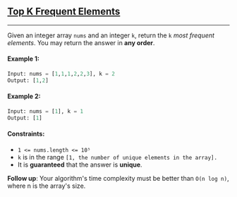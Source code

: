 ## [Top K Frequent Elements](https://leetcode.com/problems/top-k-frequent-elements/)

---

Given an integer array `nums` and an integer `k`, return the `k` _most frequent elements_. You may return the answer in **any order**.

#### Example 1:

```python
Input: nums = [1,1,1,2,2,3], k = 2
Output: [1,2]
```

#### Example 2:

```python
Input: nums = [1], k = 1
Output: [1]
```

#### Constraints:

- `1 <= nums.length <= 10⁵`
- `k` is in the range `[1, the number of unique elements in the array].`
- It is **guaranteed** that the answer is **unique**.

**Follow up**: Your algorithm's time complexity must be better than `O(n log n)`, where n is the array's size.

